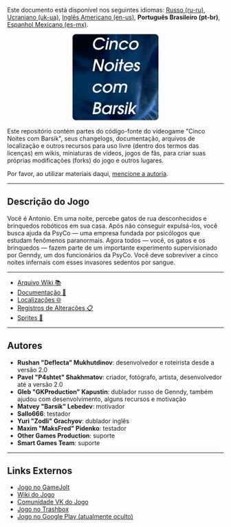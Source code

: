 Este documento está disponível nos seguintes idiomas: [Russo (ru-ru)](/docs/README_ru-ru.md), [Ucraniano (uk-ua)](/docs/README_uk-ua.md), [Inglês Americano (en-us)](/README.md), **Português Brasileiro (pt-br)**, [Espanhol Mexicano (es-mx)](/docs/README_es-mx.md).

<p align="center">
  <img src="/sprites/repo_icon_pt-br.png" alt="Repository icon" width="200" />
</p>

Este repositório contém partes do código-fonte do videogame "Cinco Noites com Barsik", seus changelogs, documentação, arquivos de localização e outros recursos para uso livre (dentro dos termos das licenças) em wikis, miniaturas de vídeos, jogos de fãs, para criar suas próprias modificações (forks) do jogo e outros lugares.

Por favor, ao utilizar materiais daqui, [mencione a autoria](/docs/ATTRIBUTION_pt-br.md).

---

## Descrição do Jogo

Você é Antonio. Em uma noite, percebe gatos de rua desconhecidos e brinquedos robóticos em sua casa. Após não conseguir expulsá-los, você busca ajuda da PsyCo — uma empresa fundada por psicólogos que estudam fenômenos paranormais. Agora todos — você, os gatos e os brinquedos — fazem parte de um importante experimento supervisionado por Genndy, um dos funcionários da PsyCo. Você deve sobreviver a cinco noites infernais com esses invasores sedentos por sangue.

---

* [Arquivo Wiki 📚](/wiki/)
* [Documentação 📖](/docs/)
* [Localizações 🌐](/langs/)
* [Registros de Alterações 📋](/changelogs/)
* [Sprites 👾](/sprites/)

---

## Autores

* **Rushan "Deflecta" Mukhutdinov**: desenvolvedor e roteirista desde a versão 2.0
* **Pavel "P4shtet" Shakhmatov**: criador, fotógrafo, artista, desenvolvedor até a versão 2.0
* **Gleb "GKProduction" Kapustin**: dublador russo de Genndy, também ajudou com desenvolvimento, alguns recursos e motivação
* **Matvey "Barsik" Lebedev**: motivador
* **Sallo666**: testador
* **Yuri "Zodli" Grachyov**: dublador inglês
* **Maxim "MaksFred" Pidenko**: testador
* **Other Games Production**: suporte
* **Smart Games Team**: suporte

---

## Links Externos

* [Jogo no GameJolt](https://gamejolt.com/games/fnwb/653514)
* [Wiki do Jogo](https://five-nights-with-barsik.fandom.com/ru/wiki/Вики_серий_«Одна_ночь_с_Котей»_и_«Пять_ночей_с_Барсиком»)
* [Comunidade VK do Jogo](https://vk.com/fivenightswithbarsik)
* [Jogo no Trashbox](https://trashbox.ru/link/pyat-nochej-u-barsika-android)
* [Jogo no Google Play (atualmente oculto)](https://play.google.com/store/apps/details?id=ru.deflecta.fnwb)
